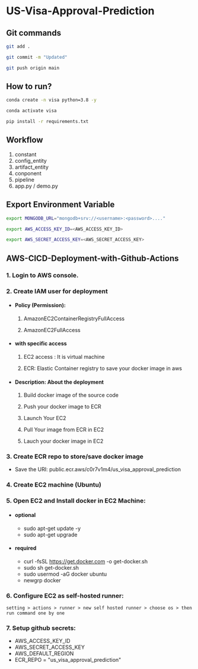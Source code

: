 # US-Visa-Approval-Prediction


## Git commands

```bash
git add .

git commit -m "Updated"

git push origin main
```

## How to run?

```bash
conda create -n visa python=3.8 -y
```

```bash
conda activate visa
```

```bash
pip install -r requirements.txt
```

## Workflow

1. constant
2. config_entity
3. artifact_entity
4. conponent
5. pipeline
6. app.py / demo.py


## Export Environment Variable

```bash
export MONGODB_URL="mongodb+srv://<username>:<password>...."

export AWS_ACCESS_KEY_ID=<AWS_ACCESS_KEY_ID>

export AWS_SECRET_ACCESS_KEY=<AWS_SECRET_ACCESS_KEY>
```


## AWS-CICD-Deployment-with-Github-Actions

### 1. Login to AWS console.

### 2. Create IAM user for deployment

- #### Policy (Permission):

	1. AmazonEC2ContainerRegistryFullAccess

	2. AmazonEC2FullAccess


- #### with specific access

	1. EC2 access : It is virtual machine

	2. ECR: Elastic Container registry to save your docker image in aws


- #### Description: About the deployment

	1. Build docker image of the source code

	2. Push your docker image to ECR

	3. Launch Your EC2

	4. Pull Your image from ECR in EC2

	5. Lauch your docker image in EC2



	
### 3. Create ECR repo to store/save docker image

- Save the URI: public.ecr.aws/c0r7v1m4/us_visa_approval_prediction
	
### 4. Create EC2 machine (Ubuntu)

### 5. Open EC2 and Install docker in EC2 Machine:

- #### optional
    - sudo apt-get update -y
    - sudo apt-get upgrade
  	
- #### required
    - curl -fsSL https://get.docker.com -o get-docker.sh
    - sudo sh get-docker.sh
    - sudo usermod -aG docker ubuntu
    - newgrp docker

### 6. Configure EC2 as self-hosted runner:

    setting > actions > runner > new self hosted runner > choose os > then run command one by one


### 7. Setup github secrets:

   - AWS_ACCESS_KEY_ID
   - AWS_SECRET_ACCESS_KEY
   - AWS_DEFAULT_REGION
   - ECR_REPO = "us_visa_approval_prediction"

    